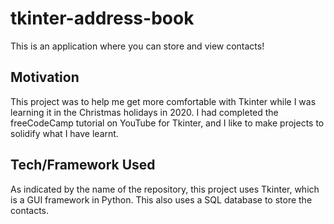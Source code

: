 # tkinter-address-book
This is an application where you can store and view contacts!

## Motivation
This project was to help me get more comfortable with Tkinter while I was learning it in the Christmas holidays in 2020. I had completed the freeCodeCamp tutorial on YouTube for Tkinter, and I like to make projects to solidify what I have learnt.

## Tech/Framework Used
As indicated by the name of the repository, this project uses Tkinter, which is a GUI framework in Python. This also uses a SQL database to store the contacts.
